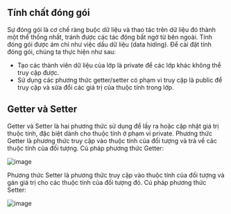 ## Tính chất đóng gói
Sự đóng gói là cơ chế ràng buộc dữ liệu và thao tác trên dữ liệu đó thành một thể thống nhất, tránh được các tác động bất ngờ từ bên ngoài.
Tính đóng gói được ám chỉ như việc dấu dữ liệu (data hiding).
Để cài đặt tính đóng gói, chúng ta thực hiện như sau:
- Tạo các thành viên dữ liệu của lớp là private để các lớp khác không thể truy cập được.
- Sử dụng các phương thức getter/setter có phạm vi truy cập là public để truy cập và sửa đổi các giá trị của thuộc tính trong lớp. 

## Getter và Setter
Getter và Setter là hai phương thức sử dụng để lấy ra hoặc cập nhật giá trị thuộc tính, đặc biệt dành cho thuộc tính ở phạm vi private.
Phương thức Getter là phương thức truy cập vào thuộc tính của đối tượng và trả về các thuộc tính của đối tượng.
Cú pháp phương thức Getter:

![image](https://user-images.githubusercontent.com/70504465/110074618-17b11a80-7db4-11eb-8775-eaf87adaa990.png)

Phương thức Setter là phương thức truy cập vào thuộc tính của đối tượng và gán giá trị cho các thuộc tính của đối tượng đó.
Cú pháp phương thức Setter: 

![image](https://user-images.githubusercontent.com/70504465/110074666-2bf51780-7db4-11eb-9a62-5919c66eff8d.png)